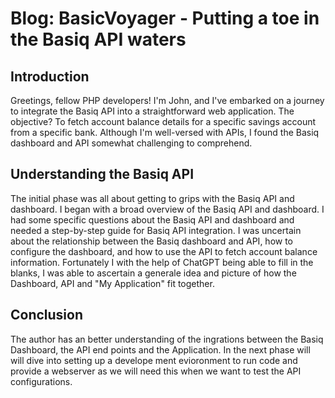 # Blog: BasicVoyager - Putting a toe in the Basiq API waters

## Introduction

Greetings, fellow PHP developers! I'm John, and I've embarked on a journey to integrate the Basiq API into a straightforward web application. The objective? To fetch account balance details for a specific savings account from a specific bank. Although I'm well-versed with APIs, I found the Basiq dashboard and API somewhat challenging to comprehend. 

## Understanding the Basiq API

The initial phase was all about getting to grips with the Basiq API and dashboard. I began with a broad overview of the Basiq API and dashboard. I had some specific questions about the Basiq API and dashboard and needed a step-by-step guide for Basiq API integration. I was uncertain about the relationship between the Basiq dashboard and API, how to configure the dashboard, and how to use the API to fetch account balance information. Fortunately I with the help of ChatGPT being able to fill in the blanks, I was able to ascertain a generale idea and picture of how the Dashboard, API and "My Application" fit together. 

## Conclusion

The author has an better understanding of the ingrations between the Basiq Dashboard, the API end points and the Application.
In the next phase will will dive into setting up a develope ment evioronment to run code and provide a webserver as we will need this when we want to test the API configurations.

